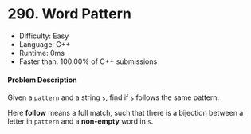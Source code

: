 # 290. Word Pattern

- Difficulty: Easy
- Language: C++
- Runtime: 0ms
- Faster than: 100.00% of C++ submissions

#### Problem Description

Given a `pattern` and a string `s`, find if `s` follows the same pattern.

Here **follow** means a full match, such that there is a bijection between a letter in `pattern` and a **non-empty** word in `s`.
